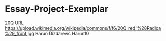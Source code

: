 # Essay-Project-Exemplar
20Q URL https://upload.wikimedia.org/wikipedia/commons/f/f6/20Q_red_%28Radica%29_front.jpg
Harun Dizdarevic
Harun10
